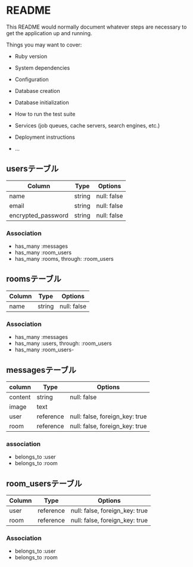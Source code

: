 # README

This README would normally document whatever steps are necessary to get the
application up and running.

Things you may want to cover:

* Ruby version

* System dependencies

* Configuration

* Database creation

* Database initialization

* How to run the test suite

* Services (job queues, cache servers, search engines, etc.)

* Deployment instructions

* ...

## usersテーブル

| Column             | Type   | Options     |
| ------------------ | ------ | ----------- |
| name               | string | null: false |
| email              | string | null: false |
| encrypted_password | string | null: false |

### Association

- has_many :messages
- has_many :room_users
- has_many :rooms, through: :room_users


## roomsテーブル

| Column | Type   | Options     |
| ------ | ------ | ----------- |
| name   | string | null: false |

### Association
- has_many :messages
- has_many :users, through: :room_users
- has_many :room_users-

## messagesテーブル
 
| column  | Type      | Options                        |
| ------- | --------- | ------------------------------ |
| content | string    | null: false                    |
| image   | text      |                                |
| user    | reference | null: false, foreign_key: true |
| room    | reference | null: false, foreign_key: true |

### association

- belongs_to :user
- belongs_to :room


## room_usersテーブル

| Column | Type      | Options                        |
| ------ | --------- | ------------------------------ |
| user   | reference | null: false, foreign_key: true |
| room   | reference | null: false, foreign_key: true |

### Association
- belongs_to :user
- belongs_to :room